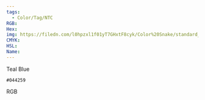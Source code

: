 ```yaml
---
tags:
  - Color/Tag/NTC
RGB:
Hex:
img: https://filedn.com/l0hpzxl1f01yT7GHxtF8cyk/Color%20Snake/standard_csv_to_svg//044259.svg
CMYK:
HSL:
Name:
---
```

Teal Blue
```palette
#044259
```
RGB
